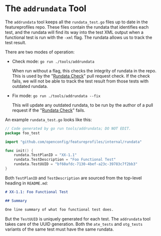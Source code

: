 # The `addrundata` Tool

The `addrundata` tool keeps all the `rundata_test.go` files up to date in the
featureprofiles repo. These files contain the rundata that identifies each test,
and the rundata will find its way into the test XML output when a functional
test is run with the `-xml` flag. The rundata allows us to track the test
result.

There are two modes of operation:

*   Check mode: `go run ./tools/addrundata`

    When run without a flag, this checks the integrity of rundata in the repo.
    This is used by the "[Rundata Check]" pull request check. If the check
    fails, we will not be able to track the test result from those tests with
    outdated rundata.

*   Fix mode: `go run ./tools/addrundata --fix`

    This will update any outdated rundata, to be run by the author of a pull
    request if the "[Rundata Check]" fails.

[Rundata Check]: /.github/workflows/rundata_check.yml

An example `rundata_test.go` looks like this:

```go
// Code generated by go run tools/addrundata; DO NOT EDIT.
package foo_test

import "github.com/openconfig/featureprofiles/internal/rundata"

func init() {
    rundata.TestPlanID = "XX-1.1"
    rundata.TestDescription = "Foo Functional Test"
    rundata.TestUUID = "bf60afdc-7130-4bef-a23c-39783c7f2bb3"
}
```

Both `TestPlanID` and `TestDescription` are sourced from the top-level heading
in `README.md`:

```md
# XX-1.1: Foo Functional Test

## Summary

One line summary of what foo functional test does.
```

But the `TestUUID` is uniquely generated for each test. The `addrundata` tool
takes care of the UUID generation. Both the `ate_tests` and `otg_tests` variants
of the same test must have the same rundata.

